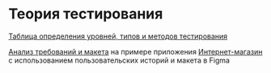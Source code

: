 # Теория тестирования

[Таблица определения уровней, типов и методов тестирования](https://docs.google.com/spreadsheets/d/1DUX7M10XKTqzh3dtAA69bnue7eQr15Zo8q1ctdJJZgA/edit?gid=0#gid=0)

[Анализ требований и макета](https://docs.google.com/spreadsheets/d/1r7lIloDy2XGfYW0xanfRIFOf_2oJKAeCbv6uUFLjc2A/edit?gid=0#gid=0) на примере приложения [Интернет-магазин](qa.demoshopping.ru) с использованием пользовательских историй и макета в Figma
